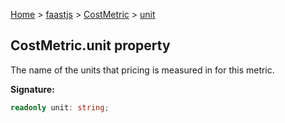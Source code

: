 [Home](./index) &gt; [faastjs](./faastjs.md) &gt; [CostMetric](./faastjs.costmetric.md) &gt; [unit](./faastjs.costmetric.unit.md)

## CostMetric.unit property

The name of the units that pricing is measured in for this metric.

<b>Signature:</b>

```typescript
readonly unit: string;
```
